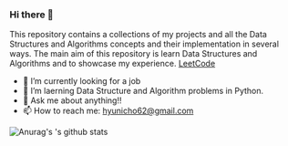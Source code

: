 ### Hi there 👋

<!--
**Minsik113/Minsik113** is a ✨ _special_ ✨ repository because its `README.md` (this file) appears on your GitHub profile.
-->

This repository contains a collections of my projects and all the Data Structures and Algorithms concepts and their implementation in several ways. The main aim of this repository is learn Data Structures and Algorithms and to showcase my experience. 
<a href="https://leetcode.com/">LeetCode</a>

- 🔭 I’m currently looking for a job
- 🌱 I’m laerning Data Structure and Algorithm problems in Python.
- 💬 Ask me about anything!!
- 📫 How to reach me: hyunicho62@gmail.com


![Anurag's 's github stats](https://github-readme-stats.vercel.app/api?username=Minsik113&count_private=true)
